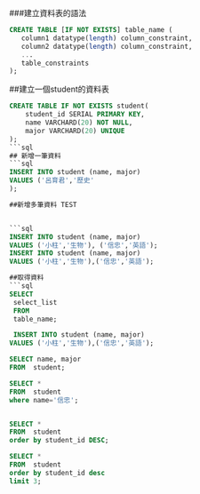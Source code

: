 ###建立資料表的語法

```sql
CREATE TABLE [IF NOT EXISTS] table_name (
   column1 datatype(length) column_constraint,
   column2 datatype(length) column_constraint,
   ...
   table_constraints
);

```
##建立一個student的資料表

```sql
CREATE TABLE IF NOT EXISTS student(
    student_id SERIAL PRIMARY KEY,
    name VARCHARD(20) NOT NULL,
    major VARCHARD(20) UNIQUE
);
```sql
## 新增一筆資料
```sql
INSERT INTO student (name, major)
VALUES ('呂育君','歷史'
);

##新增多筆資料 TEST


```sql
INSERT INTO student (name, major)
VALUES ('小柱','生物'), ('信忠','英語');
INSERT INTO student (name, major)
VALUES ('小柱','生物'),('信忠','英語');

##取得資料
```sql
SELECT
 select_list 
 FROM
 table_name;

 INSERT INTO student (name, major)
VALUES ('小柱','生物'),('信忠','英語');

SELECT name, major
FROM  student;

SELECT *
FROM  student
where name='信忠';


SELECT *
FROM  student
order by student_id DESC;

SELECT *
FROM  student
order by student_id desc
limit 3;